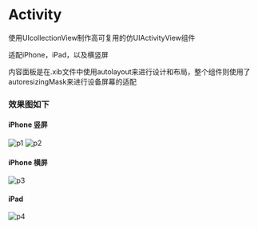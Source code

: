 # Activity

使用UIcollectionView制作高可复用的仿UIActivityView组件

适配iPhone，iPad，以及横竖屏

内容面板是在.xib文件中使用autolayout来进行设计和布局，整个组件则使用了autoresizingMask来进行设备屏幕的适配

### 效果图如下

#### iPhone 竖屏
![p1](https://github.com/firewolf-ljw/Activity/blob/master/2.png?raw=true)
![p2](https://github.com/firewolf-ljw/Activity/blob/master/3.png?raw=true)
#### iPhone 横屏
![p3](https://github.com/firewolf-ljw/Activity/blob/master/4.png?raw=true)
#### iPad
![p4](https://github.com/firewolf-ljw/Activity/blob/master/5.png?raw=true)